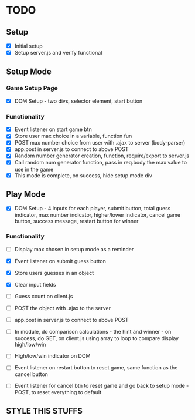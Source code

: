 # TODO
## Setup
- [x] Initial setup
- [x] Setup server.js and verify functional

## Setup Mode
### Game Setup Page
- [x] DOM Setup - two divs, selector element, start button
### Functionality
- [X] Event listener on start game btn
- [X] Store user max choice in a variable, function fun
- [X] POST max number choice from user with .ajax to server (body-parser)
- [X] app.post in server.js to connect to above POST
- [x] Random number generator creation, function, require/export to server.js
- [x] Call random num generator function, pass in req.body the max value to use in the game
- [x] This mode is complete, on success, hide setup mode div

## Play Mode
- [X] DOM Setup - 4 inputs for each player, submit button, total guess indicator, max number indicator, higher/lower indicator, cancel game button, success message, restart button for winner
### Functionality
- [ ] Display max chosen in setup mode as a reminder
- [x] Event listener on submit guess button
- [x] Store users guesses in an object
- [x] Clear input fields
- [ ] Guess count on client.js
- [ ] POST the object with .ajax to the server
- [ ] app.post in server.js to connect to above POST
- [ ] In module, do comparison calculations  - the hint and winner - on success, do GET, on client.js using array to loop to compare display high/low/win
- [ ] High/low/win indicator on DOM
- [ ] Event listener on restart button to reset game, same function as the cancel button 
- [ ] Event listener for cancel btn to reset game and go back to setup mode - POST, to reset everything to default



## STYLE THIS STUFFS